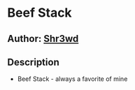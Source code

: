 # Beef Stack

## Author: [Shr3wd](https://github.com/shr3wcl)

## Description

- Beef Stack - always a favorite of mine
